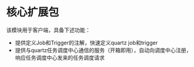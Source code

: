 # 核心扩展包

该模块用于客户端，具备下述功能：
- 提供定义Job和Trigger的注解，快速定义quartz job和trigger
- 提供与quartz任务调度中心通信的服务（开箱即用），自动向调度中心注册，响应任务调度中心发来的任务调度请求